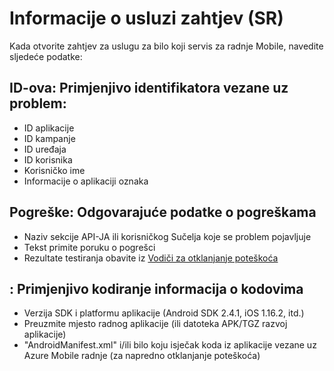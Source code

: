<properties 
   pageTitle="Azure mobilne radnje vodič – informacije o servisu zahtjev za otklanjanje poteškoća" 
   description="Zahtjev za servis informacije potrebne od tima za podršku za otklanjanje problema s Azure Mobile radnje" 
   services="mobile-engagement" 
   documentationCenter="" 
   authors="piyushjo" 
   manager="dwrede" 
   editor=""/>

<tags
   ms.service="mobile-engagement"
   ms.devlang="na"
   ms.topic="article"
   ms.tgt_pltfrm="mobile-multiple"
   ms.workload="mobile" 
   ms.date="08/19/2016"
   ms.author="piyushjo"/>

# <a name="service-request-sr-information"></a>Informacije o usluzi zahtjev (SR)

Kada otvorite zahtjev za uslugu za bilo koji servis za radnje Mobile, navedite sljedeće podatke:
 
## <a name="ids-applicable-identifiers-related-to-your-issue"></a>ID-ova: Primjenjivo identifikatora vezane uz problem:
- ID aplikacije
- ID kampanje
- ID uređaja
- ID korisnika
- Korisničko ime
- Informacije o aplikaciji oznaka
 
## <a name="errors-applicable-error-information"></a>Pogreške: Odgovarajuće podatke o pogreškama 
- Naziv sekcije API-JA ili korisničkog Sučelja koje se problem pojavljuje
- Tekst primite poruku o pogrešci
- Rezultate testiranja obavite iz [Vodiči za otklanjanje poteškoća](http://go.microsoft.com/fwlink/?LinkId=524382)

## <a name="code-applicable-coding-information"></a>: Primjenjivo kodiranje informacija o kodovima 
- Verzija SDK i platformu aplikacije (Android SDK 2.4.1, iOS 1.16.2, itd.)
- Preuzmite mjesto radnog aplikacije (ili datoteka APK/TGZ razvoj aplikacije)
- "AndroidManifest.xml" i/ili bilo koju isječak koda iz aplikacije vezane uz Azure Mobile radnje (za napredno otklanjanje poteškoća)

 
